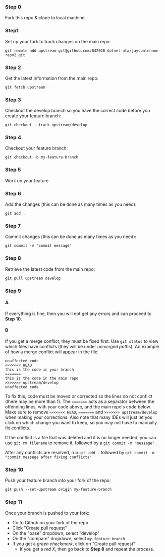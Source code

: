 ### Step 0
Fork this repo & clone to local machine.

### Step1
Set up your fork to track changes on the main repo:

`git remote add upstream git@github.com:042020-dotnet-uta/jaysonlennon-repo2.git`

### Step 2
Get the latest information from the main repo:

`git fetch upstream`

### Step 3
Checkout the develop branch so you have the correct code before you create your feature branch:

`git checkout --track upstream/develop`

### Step 4
Checkout your feature branch:

`git checkout -b my-feature-branch`

### Step 5
Work on your feature

### Step 6
Add the changes (this can be done as many times as you need):

`git add .`

### Step 7
Commit changes (this can be done as many times as you need):

`git commit -m "commit message"`

### Step 8
Retrieve the latest code from the main repo:

`git pull upstream develop`


### Step 9
#### A
If everything is fine, then you will not get any errors and can proceed to __Step 10__.

#### B
If you get a merge conflict, they must be fixed first.
Use `git status` to view which files have conflicts (they will be under *unmerged paths*).
An example of how a merge conflict will appear in the file:

```
unaffected code
<<<<<<< HEAD
this is the code in your branch
=======
this is the code in the main repo
>>>>>>> upstream/develop
unaffected code
```

To fix this, code must be moved or corrected so the lines do not conflict (there may be more than 1).
The `=======` acts as a separator between the offending lines, with your code above, and the main repo's code below.
Make sure to remove `<<<<<<< HEAD`, `=======` and `>>>>>>> upstream/develop` when making your corrections.
Also note that many IDEs will just let you click on which change you want to keep, so you may not have to manually fix conflicts.

If the conflict is a file that was deleted and it is no longer needed, you can use `git rm filename` to remove it, followed by a `git commit -m "message"`.

After any conflicts are resolved, run `git add .` followed by `git commit -m "commit message after fixing conflicts"`

### Step 10
Push your feature branch into your fork of the repo:

`git push --set-upstream origin my-feature-branch`

### Step 11
Once your branch is pushed to your fork:
  * Go to Github on your fork of the repo
  * Click "Create pull request"
  * On the "base" dropdown, select "develop"
  * On the "compare" dropdown, select `my-feature-branch`
  * If you get a _green checkmark_, click on "Create pull request"
    * If you get a _red X_, then go back to __Step 8__ and repeat the process.

